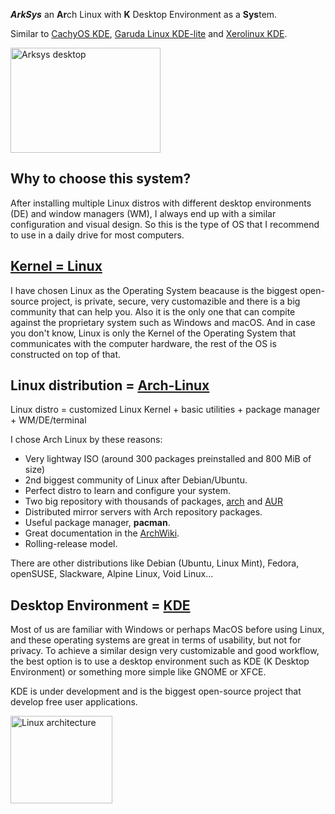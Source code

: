 ***ArkSys*** an **Ar**ch Linux with **K** Desktop Environment as a **Sys**tem.

Similar to [CachyOS KDE](https://github.com/CachyOS/), [Garuda Linux KDE-lite](https://iso.builds.garudalinux.org/iso/garuda/kde-lite/) and [Xerolinux KDE](https://github.com/xerolinux).


<img src="https://raw.githubusercontent.com/arksys-os/.github/main/profile/img/arksys.png" alt="Arksys desktop" width="240" height="168" />

## Why to choose this system?
After installing multiple Linux distros with different desktop environments (DE) and  window managers (WM), I always end up with a similar configuration and visual design. So this is the type of OS that I recommend to use in a daily drive for most computers.

## [Kernel = Linux](https://kernel.org/)
I have chosen Linux as the Operating System beacause is the biggest open-source project, is private, secure, very customazible and there is a big community that can help you. Also it is the only one that can compite against the proprietary system such as Windows and macOS. And in case you don't know, Linux is only the Kernel of the Operating System that communicates with the computer hardware, the rest of the OS is constructed on top of that.

## Linux distribution = [Arch-Linux](https://archlinux.org/)
Linux distro = customized Linux Kernel + basic utilities + package manager + WM/DE/terminal

I chose Arch Linux by these reasons:
- Very lightway ISO (around 300 packages preinstalled and 800 MiB of size)
- 2nd biggest community of Linux after Debian/Ubuntu.
- Perfect distro to learn and configure your system.
- Two big repository with thousands of packages, [arch](https://archlinux.org/packages/) and [AUR](https://aur.archlinux.org/)
- Distributed mirror servers with Arch repository packages.
- Useful package manager, **pacman**.
- Great documentation in the [ArchWiki](https://wiki.archlinux.org/).
- Rolling-release model.

There are other distributions like Debian (Ubuntu, Linux Mint), Fedora, openSUSE, Slackware, Alpine Linux, Void Linux...

## Desktop Environment = [KDE](https://kde.org/)
Most of us are familiar with Windows or perhaps MacOS before using Linux, and these operating systems are great in terms of usability, but not for privacy. To achieve a similar design very customizable and good workflow, the best option is to use a desktop environment such as KDE (K Desktop Environment) or something more simple like GNOME or XFCE. 

KDE is under development and is the biggest open-source project that develop free user applications.


<img src="https://raw.githubusercontent.com/arksys-os/.github/main/profile/img/linux-architecture.jpg" width="163" height="140" alt="Linux architecture" />


<!--
**Here are some ideas to get you started:**

🙋‍♀️ A short introduction - what is your organization all about?
🌈 Contribution guidelines - how can the community get involved?
👩‍💻 Useful resources - where can the community find your docs? Is there anything else the community should know?
🍿 Fun facts - what does your team eat for breakfast?
🧙 Remember, you can do mighty things with the power of [Markdown](https://docs.github.com/github/writing-on-github/getting-started-with-writing-and-formatting-on-github/basic-writing-and-formatting-syntax)
-->

